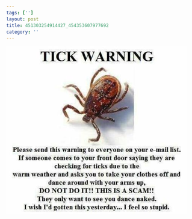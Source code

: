 ```yaml
---
tags: ['']
layout: post
title: 451303254914427_454353607977692
category: ''
---
```

![451303254914427_454353607977692](/uploads/2013-3-19-451303254914427_454353607977692.jpg)
